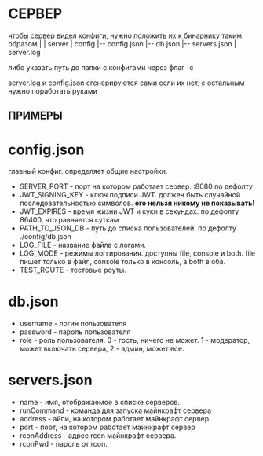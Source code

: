 # СЕРВЕР
чтобы сервер видел конфиги, нужно положить их к бинарнику таким образом
|
| server
| config
|-- config.json
|-- db.json
|-- servers.json
| server.log

либо указать путь до папки с конфигами через флаг -c 

server.log и config.json сгенерируются сами если их нет, с остальным нужно поработать руками

## ПРИМЕРЫ

# config.json

главный конфиг. определяет общие настройки.

- SERVER_PORT - порт на котором работает сервер. :8080 по дефолту
- JWT_SIGNING_KEY - ключ подписи JWT. должен быть случайной последовательностью символов. **его нельзя никому не показывать!**
- JWT_EXPIRES - время жизни JWT и куки в секундах. по дефолту 86400, что равняется суткам
- PATH_TO_JSON_DB - путь до списка пользователей. по дефолту ./config/db.json
- LOG_FILE - название файла с логами. 
- LOG_MODE - режимы логгирования. доступны file, console и both. file пишет только в файл, console только в консоль, а both в оба.
- TEST_ROUTE - тестовые роуты.

# db.json

- username - логин пользователя
- password - пароль пользователя
- role - роль пользователя. 0 - гость, ничего не может. 1 - модератор, может включать сервера, 2 - админ, может все.

# servers.json

- name - имя, отображаемое в списке серверов.
- runCommand - команда для запуска майнкрафт сервера
- address - айпи, на котором работает майнкрафт сервер.
- port - порт, на котором работает майнкрафт сервер
- rconAddress - адрес rcon майнкрафт сервера.
- rconPwd - пароль от rcon.